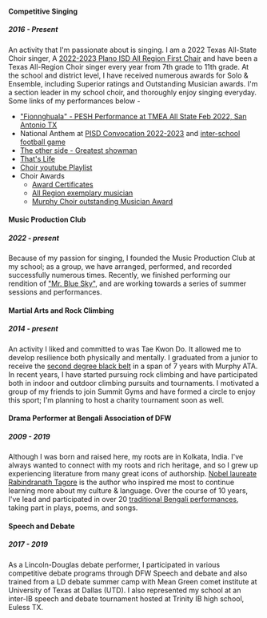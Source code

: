 #### Competitive Singing
##### 2016 - Present
An activity that I'm passionate about is singing. I am a 2022 Texas All-State Choir singer, A [2022-2023 Plano ISD All Region First Chair](https://drive.google.com/file/d/1wwvosxgipMvmBGfFDN3whQSUK2UGGVjE/view?usp=share_link) and have been a Texas All-Region Choir singer every year from 7th grade to 11th grade.  At the school and district level, I have received numerous awards for Solo & Ensemble, including Superior ratings and Outstanding Musician awards. I'm a section leader in my school choir, and thoroughly enjoy singing everyday. Some links of my performances below - 
* ["Fionnghuala" - PESH Performance at TMEA All State Feb 2022, San Antonio TX](https://youtu.be/rswXQs0FGso)
* National Anthem at [PISD Convocation 2022-2023](https://vimeo.com/737003485?ref=em-v-share) and [inter-school football game](https://youtu.be/nFfkYaXhgPI)
* [The other side - Greatest showman](https://youtu.be/p9ej5WcC-NE)
* [That's Life](https://drive.google.com/file/d/1hHWhkCpyjdJzn5BfSRHGojURO04q31H_/view?usp=share_link)
* [Choir youtube Playlist](https://youtube.com/playlist?list=PLeXsgQPFrM5zjWhMaizruyP4fi0olcGQ4)
* Choir Awards
  * [Award Certificates](https://drive.google.com/file/d/19HsCnIgO5I55labJhezS4-pqtVChp__l/view?usp=share_link)
  * [All Region exemplary musician](https://drive.google.com/file/d/1r2-Sm1zFvsfhUn61fLsESC8gbFey2Z3p/view?usp=share_link)
  * [Murphy Choir outstanding Musician Award](https://drive.google.com/file/d/1NNCtnn6cfo5lTJ_PtryFQGiU3OJZ9dnr/view?usp=share_link)

#### Music Production Club
##### 2022 - present
Because of my passion for singing, I founded the Music Production Club at my school; as a group, we have arranged, performed, and recorded successfully numerous times.  Recently, we finished performing our rendition of ["Mr. Blue Sky"](https://youtu.be/PyHjsX8fWYA), and are working towards a series of summer sessions and performances. 

#### Martial Arts and Rock Climbing
##### 2014 - present
An activity I liked and committed to was Tae Kwon Do. It allowed me to develop resilience both physically and mentally. I graduated from a junior to receive the [second degree black belt](https://drive.google.com/file/d/1_LiN2xK9HcH4uAK3VS3EK2XSw8G61JbL/view?usp=sharing) in a span of 7 years with Murphy ATA. In recent years, I have started pursuing rock climbing and have participated both in indoor and outdoor climbing pursuits and tournaments. I motivated a group of my friends to join Summit Gyms and have formed a circle to enjoy this sport; I'm planning to host a charity tournament soon as well. 

#### Drama Performer at Bengali Association of DFW 
##### 2009 - 2019 
Although I was born and raised here, my roots are in Kolkata, India. I've always wanted to connect with my roots and rich heritage, and so I grew up experiencing literature from many great icons of authorship. 
[Nobel laureate Rabindranath Tagore](https://www.nobelprize.org/prizes/literature/1913/tagore/biographical/) is the author who inspired me most to continue learning more about my culture & language. Over the course of 10 years, I've lead and participated in over 20  [traditional Bengali performances](https://youtube.com/playlist?list=PLeXsgQPFrM5wAsCDLslhMNHl_rZv4z9xv), taking part in plays, poems, and songs. 

#### Speech and Debate 
##### 2017 - 2019
As a Lincoln-Douglas debate performer, I participated in various competitive debate programs through DFW Speech and debate and also trained from a LD debate summer camp with Mean Green comet institute at University of Texas at Dallas (UTD). I also represented my school at an inter-IB speech and debate tournament hosted at Trinity IB high school, Euless TX. 
